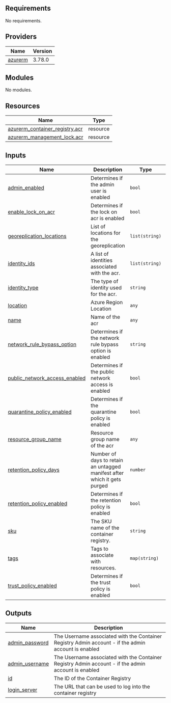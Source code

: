 <!-- BEGIN_TF_DOCS -->
## Requirements

No requirements.

## Providers

| Name | Version |
|------|---------|
| <a name="provider_azurerm"></a> [azurerm](#provider\_azurerm) | 3.78.0 |

## Modules

No modules.

## Resources

| Name | Type |
|------|------|
| [azurerm_container_registry.acr](https://registry.terraform.io/providers/hashicorp/azurerm/latest/docs/resources/container_registry) | resource |
| [azurerm_management_lock.acr](https://registry.terraform.io/providers/hashicorp/azurerm/latest/docs/resources/management_lock) | resource |

## Inputs

| Name | Description | Type | Default | Required |
|------|-------------|------|---------|:--------:|
| <a name="input_admin_enabled"></a> [admin\_enabled](#input\_admin\_enabled) | Determines if the admin user is enabled | `bool` | `false` | no |
| <a name="input_enable_lock_on_acr"></a> [enable\_lock\_on\_acr](#input\_enable\_lock\_on\_acr) | Determines if the lock on acr is enabled | `bool` | `true` | no |
| <a name="input_georeplication_locations"></a> [georeplication\_locations](#input\_georeplication\_locations) | List of locations for the georeplication | `list(string)` | `[]` | no |
| <a name="input_identity_ids"></a> [identity\_ids](#input\_identity\_ids) | A list of identities associated with the acr. | `list(string)` | `[]` | no |
| <a name="input_identity_type"></a> [identity\_type](#input\_identity\_type) | The type of identity used for the acr. | `string` | `"SystemAssigned"` | no |
| <a name="input_location"></a> [location](#input\_location) | Azure Region Location | `any` | n/a | yes |
| <a name="input_name"></a> [name](#input\_name) | Name of the acr | `any` | n/a | yes |
| <a name="input_network_rule_bypass_option"></a> [network\_rule\_bypass\_option](#input\_network\_rule\_bypass\_option) | Determines if the network rule bypass option is enabled | `string` | `"None"` | no |
| <a name="input_public_network_access_enabled"></a> [public\_network\_access\_enabled](#input\_public\_network\_access\_enabled) | Determines if the public network access is enabled | `bool` | `false` | no |
| <a name="input_quarantine_policy_enabled"></a> [quarantine\_policy\_enabled](#input\_quarantine\_policy\_enabled) | Determines if the quarantine policy is enabled | `bool` | `true` | no |
| <a name="input_resource_group_name"></a> [resource\_group\_name](#input\_resource\_group\_name) | Resource group name of the acr | `any` | n/a | yes |
| <a name="input_retention_policy_days"></a> [retention\_policy\_days](#input\_retention\_policy\_days) | Number of days to retain an untagged manifest after which it gets purged | `number` | `7` | no |
| <a name="input_retention_policy_enabled"></a> [retention\_policy\_enabled](#input\_retention\_policy\_enabled) | Determines if the retention policy is enabled | `bool` | `true` | no |
| <a name="input_sku"></a> [sku](#input\_sku) | The SKU name of the container registry. | `string` | `"Premium"` | no |
| <a name="input_tags"></a> [tags](#input\_tags) | Tags to associate with resources. | `map(string)` | n/a | yes |
| <a name="input_trust_policy_enabled"></a> [trust\_policy\_enabled](#input\_trust\_policy\_enabled) | Determines if the trust policy is enabled | `bool` | `true` | no |

## Outputs

| Name | Description |
|------|-------------|
| <a name="output_admin_password"></a> [admin\_password](#output\_admin\_password) | The Username associated with the Container Registry Admin account - if the admin account is enabled |
| <a name="output_admin_username"></a> [admin\_username](#output\_admin\_username) | The Username associated with the Container Registry Admin account - if the admin account is enabled |
| <a name="output_id"></a> [id](#output\_id) | The ID of the Container Registry |
| <a name="output_login_server"></a> [login\_server](#output\_login\_server) | The URL that can be used to log into the container registry |
<!-- END_TF_DOCS -->